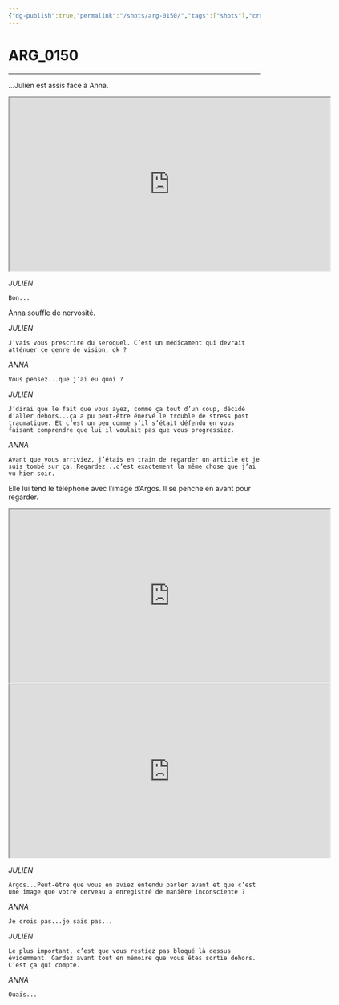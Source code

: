 ```yaml
---
{"dg-publish":true,"permalink":"/shots/arg-0150/","tags":["shots"],"created":"2024-12-19","updated":"2025-01-29"}
---
```



# ARG_0150
---
...Julien est assis face à Anna. 

<iframe src="https://drive.google.com/file/d/19MrrW8J5sb36vHrzXL3s2bdF46QB5VEO/preview" width="640" height="346" allow="autoplay"></iframe>

*JULIEN* 
```
Bon... 
```
Anna souffle de nervosité. 

*JULIEN* 
```
J’vais vous prescrire du seroquel. C’est un médicament qui devrait atténuer ce genre de vision, ok ? 
```
*ANNA* 
```
Vous pensez...que j’ai eu quoi ? 
```
*JULIEN* 
```
J’dirai que le fait que vous ayez, comme ça tout d’un coup, décidé d’aller dehors...ça a pu peut-être énervé le trouble de stress post traumatique. Et c’est un peu comme s’il s’était défendu en vous faisant comprendre que lui il voulait pas que vous progressiez. 
```
*ANNA* 
```
Avant que vous arriviez, j’étais en train de regarder un article et je suis tombé sur ça. Regardez...c’est exactement la même chose que j’ai vu hier soir. 
```
Elle lui tend le téléphone avec l’image d’Argos. Il se penche en avant pour regarder. 

<iframe src="https://drive.google.com/file/d/1t4nA-Ur3yvlLOkvY7kmjkFuJZkMN9URS/preview" width="640" height="346" allow="autoplay"></iframe>
<iframe src="https://drive.google.com/file/d/1Tc9nMa-THuGTDbL5prvntOw9v920BWWf/preview" width="640" height="346" allow="autoplay"></iframe>

*JULIEN* 
```
Argos...Peut-être que vous en aviez entendu parler avant et que c’est une image que votre cerveau a enregistré de manière inconsciente ? 
```
*ANNA* 
```
Je crois pas...je sais pas... 
```
*JULIEN* 
```
Le plus important, c’est que vous restiez pas bloqué là dessus évidemment. Gardez avant tout en mémoire que vous êtes sortie dehors. C’est ça qui compte. 
```
*ANNA* 
```
Ouais... 
```

